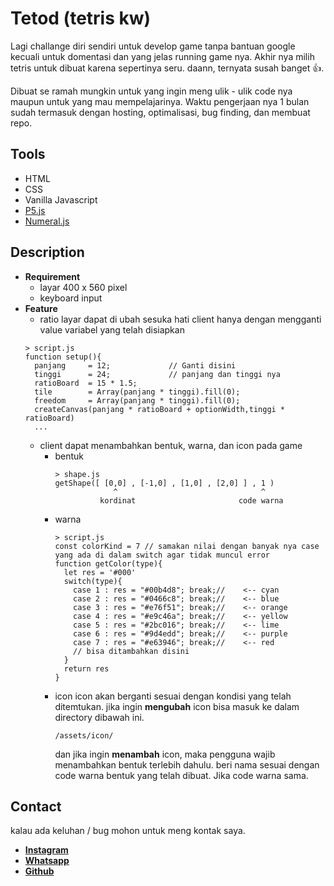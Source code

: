 # Tetod (tetris kw)
Lagi challange diri sendiri untuk develop game tanpa bantuan google kecuali untuk domentasi dan yang jelas running game nya. Akhir nya milih tetris untuk dibuat karena sepertinya seru. daann, ternyata susah banget :thumbsup:.

Dibuat se ramah mungkin untuk yang ingin meng ulik - ulik code nya maupun untuk yang mau mempelajarinya. Waktu pengerjaan nya 1 bulan sudah termasuk dengan hosting, optimalisasi, bug finding, dan membuat repo.

## Tools
- HTML
- CSS
- Vanilla Javascript
- [P5.js](https://p5js.org/)
- [Numeral.js](http://numeraljs.com/)

## Description
- **Requirement**
  - layar 400 x 560 pixel
  - keyboard input
- **Feature**
  - ratio layar dapat di ubah sesuka hati client hanya dengan mengganti value variabel yang telah disiapkan
  ```
  > script.js
  function setup(){
	panjang     = 12;             // Ganti disini
	tinggi      = 24;             // panjang dan tinggi nya
	ratioBoard  = 15 * 1.5;
	tile        = Array(panjang * tinggi).fill(0);
	freedom     = Array(panjang * tinggi).fill(0);
	createCanvas(panjang * ratioBoard + optionWidth,tinggi * ratioBoard)
    ...
  ```
  - client dapat menambahkan bentuk, warna, dan icon pada game
    - bentuk
      ```
      > shape.js
      getShape([ [0,0] , [-1,0] , [1,0] , [2,0] ] , 1 )
                   ^                                ^
                kordinat                       code warna
      ```
    - warna
      ```
      > script.js
      const colorKind = 7 // samakan nilai dengan banyak nya case yang ada di dalam switch agar tidak muncul error
      function getColor(type){
        let res = '#000'
        switch(type){
          case 1 : res = "#00b4d8"; break;//	<-- cyan
          case 2 : res = "#0466c8"; break;//	<-- blue
          case 3 : res = "#e76f51"; break;//	<-- orange
          case 4 : res = "#e9c46a"; break;//	<-- yellow
          case 5 : res = "#2bc016"; break;//	<-- lime
          case 6 : res = "#9d4edd"; break;//	<-- purple
          case 7 : res = "#e63946"; break;//	<-- red
          // bisa ditambahkan disini
        }
        return res
      }
      ```
    - icon
	icon akan berganti sesuai dengan kondisi yang telah ditemtukan. jika ingin **mengubah** icon bisa masuk ke dalam directory dibawah ini.
		```
		/assets/icon/
		```
		dan jika ingin **menambah** icon, maka pengguna wajib menambahkan bentuk terlebih dahulu. beri nama sesuai dengan code warna bentuk yang telah dibuat. Jika code warna sama.

## Contact
kalau ada keluhan / bug mohon untuk meng kontak saya.
- [**Instagram**](https://www.instagram.com/faeest/)
- [**Whatsapp**](https://wa.link/4b649e)
- [**Github**](https://github.com/SiMamank115?tab=repositories)





